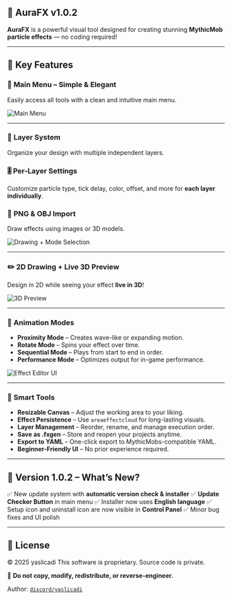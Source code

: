 
## 🎉 AuraFX v1.0.2

**AuraFX** is a powerful visual tool designed for creating stunning **MythicMob particle effects** — no coding required!

---

## 🧩 Key Features

### 🔹 **Main Menu – Simple & Elegant**

Easily access all tools with a clean and intuitive main menu.

![Main Menu](https://github.com/user-attachments/assets/eb9311a7-db5d-4392-bd37-433cf2cdccee)

---

### 🧱 **Layer System**

Organize your design with multiple independent layers.

### 🎚️ **Per-Layer Settings**

Customize particle type, tick delay, color, offset, and more for **each layer individually**.

### 📁 **PNG & OBJ Import**

Draw effects using images or 3D models.

![Drawing + Mode Selection](https://github.com/user-attachments/assets/89eca5ec-a706-4d6a-a785-45cb840a66f5)

---

### ✏️ **2D Drawing + Live 3D Preview**

Design in 2D while seeing your effect **live in 3D**!

![3D Preview](https://github.com/user-attachments/assets/6b7e552f-5d01-42ac-9551-a545c1c03000)

---

### 🔁 **Animation Modes**

* **Proximity Mode** – Creates wave-like or expanding motion.
* **Rotate Mode** – Spins your effect over time.
* **Sequential Mode** – Plays from start to end in order.
* **Performance Mode** – Optimizes output for in-game performance.

![Effect Editor UI](https://github.com/user-attachments/assets/c47d7f90-b3b5-47b6-9f99-04d6d5c1e310)

---

### 🧠 **Smart Tools**

* **Resizable Canvas** – Adjust the working area to your liking.
* **Effect Persistence** – Use `areaeffectcloud` for long-lasting visuals.
* **Layer Management** – Reorder, rename, and manage execution order.
* **Save as .fxgen** – Store and reopen your projects anytime.
* **Export to YAML** – One-click export to MythicMobs-compatible YAML.
* **Beginner-Friendly UI** – No prior experience required.

---

## 🔧 Version 1.0.2 – What’s New?

✅ New update system with **automatic version check & installer**
✅ **Update Checker Button** in main menu
✅ Installer now uses **English language**
✅ Setup icon and uninstall icon are now visible in **Control Panel**
✅ Minor bug fixes and UI polish

---

## 📜 License

© 2025 yaslicadi
This software is proprietary. Source code is private.

📌 **Do not copy, modify, redistribute, or reverse-engineer.**

Author: [`discord/yaslicadi`](#)




